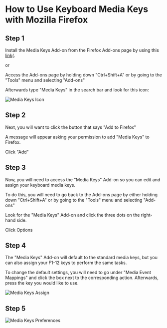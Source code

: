 # How to Use Keyboard Media Keys with Mozilla Firefox

## Step 1

Install the Media Keys Add-on from the Firefox Add-ons page by using this [link][Media Keys Link](.

or

Access the Add-ons page by holding down "Ctrl+Shift+A" or by going to the "Tools" menu and selecting "Add-ons" 

Afterwards type "Media Keys" in the search bar and look for this icon: 

![Media Keys Icon][Media Keys]

## Step 2

Next, you will want to click the button that says "Add to Firefox"

A message will appear asking your permission to add "Media Keys" to Firefox.

Click "Add"

## Step 3

Now, you will need to access the "Media Keys" Add-on so you can edit and assign your keyboard media keys.

To do this, you will need to go back to the Add-ons page by either holding down "Ctrl+Shift+A" or by going to the "Tools" menu and selecting "Add-ons" 

Look for the "Media Keys" Add-on and click the three dots on the right-hand side.

Click Options

## Step 4

The "Media Keys" Add-on will default to the standard media keys, but you can also assign your F1-12 keys to perform the same tasks.

To change the default settings, you will need to go under "Media Event Mappings" and click the box next to the corresponding action. Afterwards, press the key you would like to use. 

![Media Keys Assign](https://i.imgur.com/QZqtB4G.jpg)

## Step 5
![Media Keys Preferences](https://i.imgur.com/uYz66Op.jpg)


[Media Keys]: https://addons.cdn.mozilla.net/user-media/addon_icons/553/553354-64.png?modified=1548204465
[Media Keys Link]: https://addons.mozilla.org/en-US/firefox/addon/media-keys/?src=search

